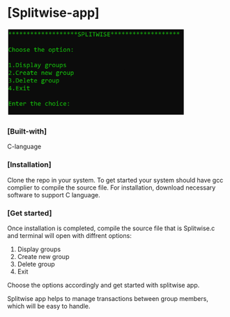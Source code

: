<h1> [Splitwise-app] </h1>
<img src="Images/image.png" alt="image" height="40%" width="80%" style="border: 2px solid white;">

### [Built-with]
C-language

### [Installation]
Clone the repo in your system. To get started your system should have gcc complier to compile the source file.
For installation, download necessary software to support C language.

### [Get started]
Once installation is completed, compile the source file that is Splitwise.c and terminal will open with diffrent options:
1) Display groups
2) Create new group
3) Delete group
4) Exit <br>

Choose the options accordingly and get started with splitwise app.

Splitwise app helps to manage transactions between group members, which will be easy to handle.
